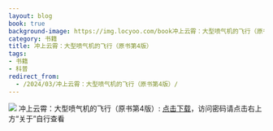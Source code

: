 ```yaml
---
layout: blog
book: true
background-image: https://img.locyoo.com/book冲上云霄：大型喷气机的飞行（原书第4版）.jpg
category: 书籍
title: 冲上云霄：大型喷气机的飞行（原书第4版）
tags:
- 书籍
- 科普
redirect_from:
  - /2024/03/冲上云霄：大型喷气机的飞行（原书第4版）/
---
```

![](https://img.locyoo.com/book冲上云霄：大型喷气机的飞行（原书第4版）.jpg)
冲上云霄：大型喷气机的飞行（原书第4版）: <a name = "ref1" href="https://url18.ctfile.com/f/50983618-1357862603-fd0c18?p=3619">点击下载</a>，访问密码请点击右上方“关于”自行查看